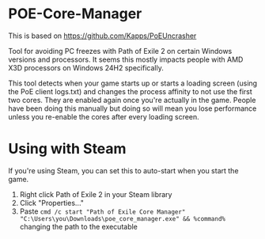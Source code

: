 # POE-Core-Manager

This is based on https://github.com/Kapps/PoEUncrasher

Tool for avoiding PC freezes with Path of Exile 2 on certain Windows versions and processors. It seems this mostly impacts people with AMD X3D processors on Windows 24H2 specifically.

This tool detects when your game starts up or starts a loading screen (using the PoE client logs.txt) and changes the process affinity to not use the first two cores. They are enabled again once you're actually in the game. People have been doing this manually but doing so will mean you lose performance unless you re-enable the cores after every loading screen.

# Using with Steam

If you're using Steam, you can set this to auto-start when you start the game.
1. Right click Path of Exile 2 in your Steam library
2. Click "Properties..."
3. Paste `cmd /c start "Path of Exile Core Manager" "C:\Users\you\Downloads\poe_core_manager.exe" && %command%` changing the path to the executable
